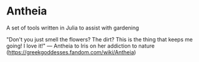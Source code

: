 # Antheia
A set of tools written in Julia to assist with gardening

"Don't you just smell the flowers? The dirt? This is the thing that keeps me going! I love it!"
— Antheia to Iris on her addiction to nature (https://greekgoddesses.fandom.com/wiki/Antheia)

